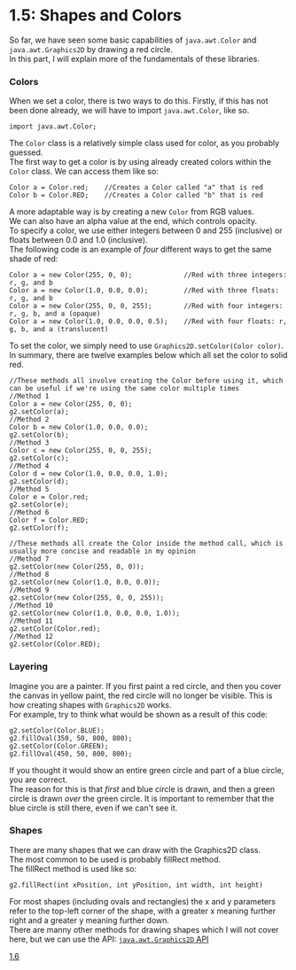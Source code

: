 # 1.5: Shapes and Colors

So far, we have seen some basic capabilities of `java.awt.Color` and `java.awt.Graphics2D` by drawing a red circle.  
In this part, I will explain more of the fundamentals of these libraries.

### Colors

When we set a color, there is two ways to do this. Firstly, if this has not been done already, we will have to import `java.awt.Color`, like so.

    import java.awt.Color;
   
The `Color` class is a relatively simple class used for color, as you probably guessed.  
The first way to get a color is by using already created colors within the `Color` class.
We can access them like so:
    
    Color a = Color.red;    //Creates a Color called "a" that is red
    Color b = Color.RED;    //Creates a Color called "b" that is red
    
A more adaptable way is by creating a new `Color` from RGB values.  
We can also have an alpha value at the end, which controls opacity.  
To specify a color, we use either integers between 0 and 255 (inclusive) or floats between 0.0 and 1.0 (inclusive).  
The following code is an example of *four* different ways to get the same shade of red:

    Color a = new Color(255, 0, 0);             //Red with three integers: r, g, and b
    Color a = new Color(1.0, 0.0, 0.0);         //Red with three floats: r, g, and b
    Color a = new Color(255, 0, 0, 255);        //Red with four integers: r, g, b, and a (opaque)
    Color a = new Color(1.0, 0.0, 0.0, 0.5);    //Red with four floats: r, g, b, and a (translucent)
    
To set the color, we simply need to use `Graphics2D.setColor(Color color)`.  
In summary, there are twelve examples below which all set the color to solid red.  
    
    //These methods all involve creating the Color before using it, which can be useful if we're using the same color multiple times
    //Method 1
    Color a = new Color(255, 0, 0);
    g2.setColor(a);
    //Method 2
    Color b = new Color(1.0, 0.0, 0.0);
    g2.setColor(b);
    //Method 3
    Color c = new Color(255, 0, 0, 255);
    g2.setColor(c);
    //Method 4
    Color d = new Color(1.0, 0.0, 0.0, 1.0);
    g2.setColor(d);
    //Method 5
    Color e = Color.red;
    g2.setColor(e);
    //Method 6
    Color f = Color.RED;
    g2.setColor(f);
    
    //These methods all create the Color inside the method call, which is usually more concise and readable in my opinion
    //Method 7
    g2.setColor(new Color(255, 0, 0));
    //Method 8
    g2.setColor(new Color(1.0, 0.0, 0.0));
    //Method 9
    g2.setColor(new Color(255, 0, 0, 255));
    //Method 10
    g2.setColor(new Color(1.0, 0.0, 0.0, 1.0));
    //Method 11
    g2.setColor(Color.red);
    //Method 12
    g2.setColor(Color.RED);
    

### Layering
Imagine you are a painter. If you first paint a red circle, and then you cover the canvas in yellow paint, the red circle will no longer be visible. This is how creating shapes with `Graphics2D` works.  
For example, try to think what would be shown as a result of this code:
    
    g2.setColor(Color.BLUE);
    g2.fillOval(350, 50, 800, 800);
    g2.setColor(Color.GREEN);
    g2.fillOval(450, 50, 800, 800);
    
If you thought it would show an entire green circle and part of a blue circle, you are correct.  
The reason for this is that *first* and blue circle is drawn, and then a green circle is drawn *over* the green circle. It is important to remember that the blue circle is still there, even if we can't see it.  
    
### Shapes

There are many shapes that we can draw with the Graphics2D class.  
The most common to be used is probably fillRect method.  
The fillRect method is used like so:
    
    g2.fillRect(int xPosition, int yPosition, int width, int height)
    
For most shapes (including ovals and rectangles) the x and y parameters refer to the top-left corner of the shape, with a greater x meaning further right and a greater y meaning further down.  
There are manny other methods for drawing shapes which I will not cover here, but we can use the API: [`java.awt.Graphics2D` API](https://docs.oracle.com/javase/7/docs/api/java/awt/Graphics2D.html)

[1.6](https://github.com/Motirock/An-Introduction-To-Java-Graphics/tree/main/Part%201/1.6)

